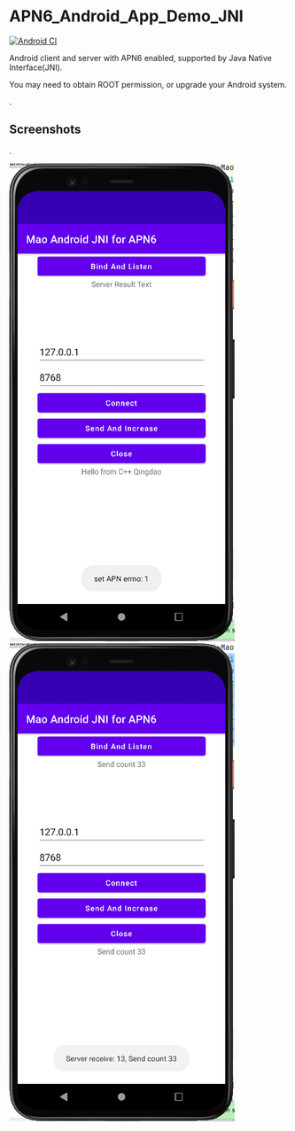 # APN6_Android_App_Demo_JNI

[![Android CI](https://github.com/MaoJianwei/APN6_Android_App_Demo_JNI/actions/workflows/android.yml/badge.svg)](https://github.com/MaoJianwei/APN6_Android_App_Demo_JNI/actions/workflows/android.yml)

Android client and server with APN6 enabled, supported by Java Native Interface(JNI).

You may need to obtain ROOT permission, or upgrade your Android system.

.

## Screenshots

.

![set_apn_id](https://raw.githubusercontent.com/MaoJianwei/APN6_Android_App_Demo_JNI/master/screenshot/set_apn_id.png)
![send_and_receive_message](https://raw.githubusercontent.com/MaoJianwei/APN6_Android_App_Demo_JNI/master/screenshot/send_and_receive_message.png)
